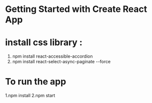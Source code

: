 # Getting Started with Create React App
# install css library : 
1. npm install react-accessible-accordion 
2. npm install react-select-async-paginate --force
# To run the app 
1.npm install 
2.npm start
